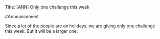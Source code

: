 Title: [ANN] Only one challenge this week

#Announcement

Since a lot of the people are on holidays, we are giving only one challenge this week. But it will be a larger one.
